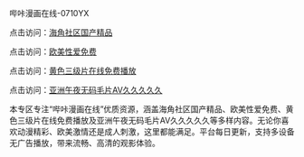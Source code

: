 哔咔漫画在线-0710YX

点击访问：<a href="https://heiliaoxwd5i8.pages.dev">海角社区国产精品</a>

点击访问：<a href="https://heiliaowzu4ur.pages.dev">欧美性爱免费</a>

点击访问：<a href="https://heiliaozj3tjd.pages.dev">黄色三级片在线免费播放</a>

点击访问：<a href="https://heiliaoe8ajia.pages.dev">亚洲午夜无码毛片AV久久久久久</a>

本专区专注“哔咔漫画在线”优质资源，涵盖海角社区国产精品、欧美性爱免费、黄色三级片在线免费播放及亚洲午夜无码毛片AV久久久久久等多样内容。无论你喜欢动漫精彩、欧美激情还是成人刺激，这里都能满足。平台每日更新，支持多设备无广告播放，带来流畅、高清的观影体验。

<span style="display:none;">[Canonical link](https://github.com/tam20250710/so51)</span>
